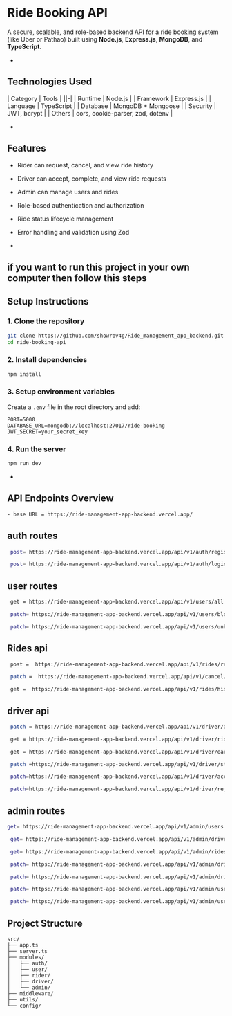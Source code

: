 
#  Ride Booking API

A secure, scalable, and role-based backend API for a ride booking system (like Uber or Pathao) built using **Node.js**, **Express.js**, **MongoDB**, and **TypeScript**.

-

##  Technologies Used

| Category   | Tools                             |
||-|
|  Runtime | Node.js                           |
|  Framework | Express.js                     |
|  Language | TypeScript                       |
|  Database | MongoDB + Mongoose              |
|  Security | JWT, bcrypt                     |
|  Others   | cors, cookie-parser, zod, dotenv |

-

##  Features

- Rider can request, cancel, and view ride history
- Driver can accept, complete, and view ride requests
- Admin can manage users and rides
- Role-based authentication and authorization
- Ride status lifecycle management
- Error handling and validation using Zod

-
## if you want to run this project in your own computer then follow this steps 
##  Setup Instructions

### 1. Clone the repository
```bash
git clone https://github.com/showrov4g/Ride_management_app_backend.git
cd ride-booking-api
```

### 2. Install dependencies
```bash
npm install
```

### 3. Setup environment variables

Create a `.env` file in the root directory and add:

```
PORT=5000
DATABASE_URL=mongodb://localhost:27017/ride-booking
JWT_SECRET=your_secret_key
```

### 4. Run the server
```bash
npm run dev
```

-

##  API Endpoints Overview
```bash
- base URL = https://ride-management-app-backend.vercel.app/
```
## auth routes 
```bash
 post= https://ride-management-app-backend.vercel.app/api/v1/auth/register
```

```bash
 post= https://ride-management-app-backend.vercel.app/api/v1/auth/login
```

## user routes
```bash
 get = https://ride-management-app-backend.vercel.app/api/v1/users/all 
```
```bash
 patch= https://ride-management-app-backend.vercel.app/api/v1/users/block/:id
```
```bash
 patch= https://ride-management-app-backend.vercel.app/api/v1/users/unblock/:id
```


## Rides api
```bash
 post =  https://ride-management-app-backend.vercel.app/api/v1/rides/request
```
```bash
 patch =  https://ride-management-app-backend.vercel.app/api/v1/cancel/:rideId
```
```bash
 get =  https://ride-management-app-backend.vercel.app/api/v1/rides/history
```


## driver api 
```bash
 patch = https://ride-management-app-backend.vercel.app/api/v1/driver/availability
```
```bash
 get = https://ride-management-app-backend.vercel.app/api/v1/driver/rides
```
```bash
 get = https://ride-management-app-backend.vercel.app/api/v1/driver/earnings
```
```bash
 patch =https://ride-management-app-backend.vercel.app/api/v1/driver/status/:rideId
```
```bash
 patch=https://ride-management-app-backend.vercel.app/api/v1/driver/accept/:rideId
```
```bash
 patch=https://ride-management-app-backend.vercel.app/api/v1/driver/reject/:rideId
```


## admin routes 
 ```bash
 get= https://ride-management-app-backend.vercel.app/api/v1/admin/users
```
```bash
 get= https://ride-management-app-backend.vercel.app/api/v1/admin/drivers
```
```bash
 get= https://ride-management-app-backend.vercel.app/api/v1/admin/rides
```
```bash
 patch= https://ride-management-app-backend.vercel.app/api/v1/admin/driver/approve/:id
```
```bash
 patch= https://ride-management-app-backend.vercel.app/api/v1/admin/driver/suspend/:id
```
```bash
 patch= https://ride-management-app-backend.vercel.app/api/v1/admin/user/block/:id
```
```bash
 patch= https://ride-management-app-backend.vercel.app/api/v1/admin/user/unblock/:id
```

##  Project Structure

```
src/
├── app.ts
├── server.ts
├── modules/
│   ├── auth/
│   ├── user/
│   ├── rider/
│   ├── driver/
│   └── admin/
├── middleware/
├── utils/
└── config/




